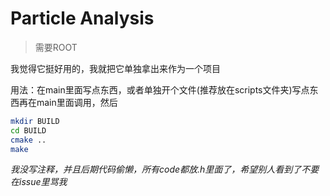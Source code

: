 # Particle Analysis

> 需要ROOT

我觉得它挺好用的，我就把它单独拿出来作为一个项目

用法：在main里面写点东西，或者单独开个文件(推荐放在scripts文件夹)写点东西再在main里面调用，然后

```bash
mkdir BUILD
cd BUILD
cmake ..
make
```

*我没写注释，并且后期代码偷懒，所有code都放.h里面了，希望别人看到了不要在issue里骂我*
